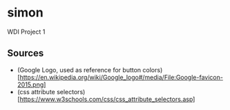 # simon
WDI Project 1

## Sources
- (Google Logo, used as reference for button colors)[https://en.wikipedia.org/wiki/Google_logo#/media/File:Google-favicon-2015.png]
- (css attribute selectors)[https://www.w3schools.com/css/css_attribute_selectors.asp]
